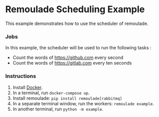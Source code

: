 # Remoulade Scheduling Example

This example demonstrates how to use the scheduler of remoulade.

### Jobs
In this example, the scheduler will be used to run the following tasks :
- Count the words of https://github.com every second
- Count the words of https://gitlab.com every ten seconds

### Instructions

1. Install [Docker][docker].
1. In a terminal, run `docker-compose up`.
1. Install remoulade: `pip install remoulade[rabbitmq]`
1. In a separate terminal window, run the workers: `remoulade example`.
1. In another terminal, run `python -m example`.


[docker]: https://docs.docker.com/engine/install/
